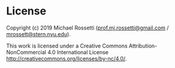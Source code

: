 # License

Copyright (c) 2019 Michael Rossetti (<prof.mj.rossetti@gmail.com> / <mrossett@stern.nyu.edu>).

This work is licensed under a Creative Commons Attribution-NonCommercial 4.0 International License <http://creativecommons.org/licenses/by-nc/4.0/>.
